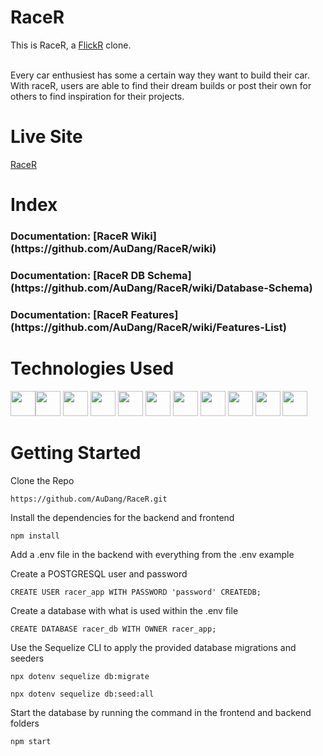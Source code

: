 # RaceR
This is RaceR, a [FlickR](https://flickr.com/) clone. </br><br>

Every car enthusiest has some a certain way they want to build their car. With raceR, users are able to find their dream builds or post their own for others to find inspiration for their projects.

# Live Site
[RaceR](https://race-r.herokuapp.com/)


# Index
<h3>
Documentation: [RaceR Wiki](https://github.com/AuDang/RaceR/wiki)
</h3>
<h3>
Documentation: [RaceR DB Schema](https://github.com/AuDang/RaceR/wiki/Database-Schema)
</h3>
<h3>
Documentation: [RaceR Features](https://github.com/AuDang/RaceR/wiki/Features-List)
</h3>


# Technologies Used
<img src="https://camo.githubusercontent.com/442c452cb73752bb1914ce03fce2017056d651a2099696b8594ddf5ccc74825e/68747470733a2f2f63646e2e6a7364656c6976722e6e65742f67682f64657669636f6e732f64657669636f6e2f69636f6e732f6a6176617363726970742f6a6176617363726970742d6f726967696e616c2e737667" height=40><img src="https://camo.githubusercontent.com/27d0b117da00485c56d69aef0fa310a3f8a07abecc8aa15fa38c8b78526c60ac/68747470733a2f2f63646e2e6a7364656c6976722e6e65742f67682f64657669636f6e732f64657669636f6e2f69636f6e732f72656163742f72656163742d6f726967696e616c2e737667" height=40>
<img src="https://camo.githubusercontent.com/2b6b50702c658cdfcf440cef1eb88c7e0e5a16ce0eb6ab8bc933da7697c12213/68747470733a2f2f63646e2e6a7364656c6976722e6e65742f67682f64657669636f6e732f64657669636f6e2f69636f6e732f72656475782f72656475782d6f726967696e616c2e737667" height=40>
<img src="https://camo.githubusercontent.com/900baefb89e187c8b32cdbb3b440d1502fe8f30a1a335cc5dc5868af0142f8b1/68747470733a2f2f63646e2e6a7364656c6976722e6e65742f67682f64657669636f6e732f64657669636f6e2f69636f6e732f6e6f64656a732f6e6f64656a732d6f726967696e616c2e737667" height=40>
<img src="https://camo.githubusercontent.com/da7acacadecf91d6dc02efcd2be086bb6d78ddff19a1b7a0ab2755a6fda8b1e9/68747470733a2f2f63646e2e6a7364656c6976722e6e65742f67682f64657669636f6e732f64657669636f6e2f69636f6e732f68746d6c352f68746d6c352d6f726967696e616c2e737667" height=40>
<img src="https://camo.githubusercontent.com/2e496d4bfc6f753ddca87b521ce95c88219f77800212ffa6d4401ad368c82170/68747470733a2f2f63646e2e6a7364656c6976722e6e65742f67682f64657669636f6e732f64657669636f6e2f69636f6e732f637373332f637373332d6f726967696e616c2e737667" height=40>
<img src="https://camo.githubusercontent.com/d536b9cc0c533324368535ece721f5424f28eae3ec0e6f3847408948ecacfce6/68747470733a2f2f63646e2e6a7364656c6976722e6e65742f67682f64657669636f6e732f64657669636f6e2f69636f6e732f706f737467726573716c2f706f737467726573716c2d6f726967696e616c2e737667" height=40>
<img src="https://camo.githubusercontent.com/a2ef2bb116ae565bb254cbb11194dae357eb7582a8babeab337bd3932687d63d/68747470733a2f2f63646e2e6a7364656c6976722e6e65742f67682f64657669636f6e732f64657669636f6e2f69636f6e732f73657175656c697a652f73657175656c697a652d6f726967696e616c2e737667" height=40>
<img src="https://camo.githubusercontent.com/66a47251fab3236cff187214ff8215c1df71b46739b8b1803ac4cebdfe5c7918/68747470733a2f2f63646e2e6a7364656c6976722e6e65742f67682f64657669636f6e732f64657669636f6e2f69636f6e732f657870726573732f657870726573732d6f726967696e616c2d776f72646d61726b2e737667" height=40>
<img src="https://camo.githubusercontent.com/dc9e7e657b4cd5ba7d819d1a9ce61434bd0ddbb94287d7476b186bd783b62279/68747470733a2f2f63646e2e6a7364656c6976722e6e65742f67682f64657669636f6e732f64657669636f6e2f69636f6e732f6769742f6769742d6f726967696e616c2e737667" height=40>
<img src="https://camo.githubusercontent.com/39ddd51193b851f304bd6c335bc25a837ec7cafbbc4876fa78b994f5e95094ac/68747470733a2f2f63646e2e6a7364656c6976722e6e65742f67682f64657669636f6e732f64657669636f6e2f69636f6e732f76697375616c73747564696f2f76697375616c73747564696f2d706c61696e2e737667" height=40>

# Getting Started
Clone the Repo 

`https://github.com/AuDang/RaceR.git`

Install the dependencies for the backend and frontend 

`npm install`

Add a .env file in the backend with everything from the .env example

Create a POSTGRESQL user and password 

`CREATE USER racer_app WITH PASSWORD 'password' CREATEDB;`

Create a database with what is used within the .env file 

`CREATE DATABASE racer_db WITH OWNER racer_app;`

Use the Sequelize CLI to apply the provided database migrations and seeders

`npx dotenv sequelize db:migrate`

`npx dotenv sequelize db:seed:all`

Start the database by running the command in the frontend and backend folders

`npm start`



